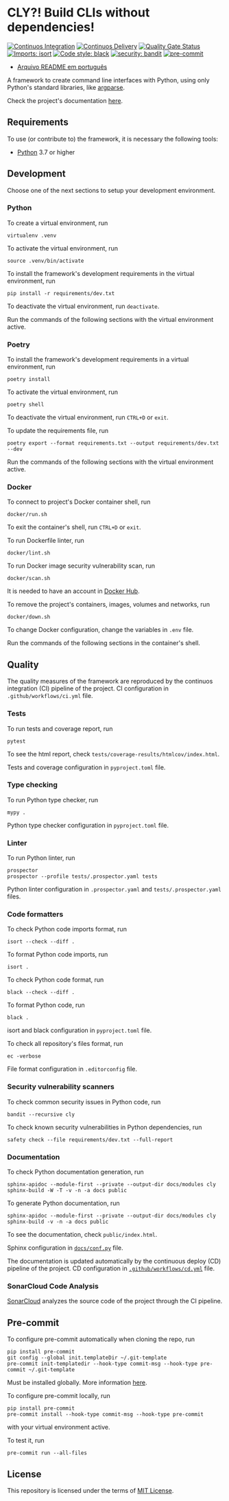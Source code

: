 # CLY?! Build CLIs without dependencies!

[![Continuos Integration](https://github.com/mateusoliveira43/cly/actions/workflows/ci.yml/badge.svg)](https://github.com/mateusoliveira43/cly/actions)
[![Continuos Delivery](https://github.com/mateusoliveira43/cly/actions/workflows/cd.yml/badge.svg)](https://github.com/mateusoliveira43/cly/actions)
[![Quality Gate Status](https://sonarcloud.io/api/project_badges/measure?project=mateusoliveira43_python-cli-script-template&metric=alert_status)](https://sonarcloud.io/summary/new_code?id=mateusoliveira43_python-cli-script-template)
[![Imports: isort](https://img.shields.io/badge/%20imports-isort-%231674b1?style=flat&labelColor=ef8336)](https://pycqa.github.io/isort/)
[![Code style: black](https://img.shields.io/badge/code%20style-black-000000.svg)](https://github.com/psf/black)
[![security: bandit](https://img.shields.io/badge/security-bandit-yellow.svg)](https://github.com/PyCQA/bandit)
[![pre-commit](https://img.shields.io/badge/pre--commit-enabled-brightgreen?logo=pre-commit&logoColor=white)](https://github.com/pre-commit/pre-commit)

- [Arquivo README em português](docs/README_PT.md)

A framework to create command line interfaces with Python, using only Python's standard libraries, like [argparse](https://docs.python.org/3/library/argparse.html).

Check the project's documentation [here](https://mateusoliveira43.github.io/cly/).

## Requirements

To use (or contribute to) the framework, it is necessary the following tools:

- [Python](https://wiki.python.org/moin/BeginnersGuide/Download) 3.7 or higher

## Development

Choose one of the next sections to setup your development environment.

### Python

To create a virtual environment, run
```
virtualenv .venv
```

To activate the virtual environment, run
```
source .venv/bin/activate
```

To install the framework's development requirements in the virtual environment, run
```
pip install -r requirements/dev.txt
```
To deactivate the virtual environment, run `deactivate`.

Run the commands of the following sections with the virtual environment active.

### Poetry

To install the framework's development requirements in a virtual environment, run
```
poetry install
```

To activate the virtual environment, run
```
poetry shell
```
To deactivate the virtual environment, run `CTRL+D` or `exit`.

To update the requirements file, run
```
poetry export --format requirements.txt --output requirements/dev.txt --dev
```

Run the commands of the following sections with the virtual environment active.

### Docker

To connect to project's Docker container shell, run
```
docker/run.sh
```
To exit the container's shell, run `CTRL+D` or `exit`.

To run Dockerfile linter, run
```
docker/lint.sh
```

To run Docker image security vulnerability scan, run
```
docker/scan.sh
```
It is needed to have an account in [Docker Hub](https://hub.docker.com/).

To remove the project's containers, images, volumes and networks, run
```
docker/down.sh
```

To change Docker configuration, change the variables in `.env` file.

Run the commands of the following sections in the container's shell.

## Quality

The quality measures of the framework are reproduced by the continuos integration (CI) pipeline of the project. CI configuration in `.github/workflows/ci.yml` file.

### Tests

To run tests and coverage report, run
```
pytest
```

To see the html report, check `tests/coverage-results/htmlcov/index.html`.

Tests and coverage configuration in `pyproject.toml` file.

### Type checking

To run Python type checker, run
```
mypy .
```

Python type checker configuration in `pyproject.toml` file.

### Linter

To run Python linter, run
```
prospector
prospector --profile tests/.prospector.yaml tests
```

Python linter configuration in `.prospector.yaml` and `tests/.prospector.yaml` files.

### Code formatters

To check Python code imports format, run
```
isort --check --diff .
```

To format Python code imports, run
```
isort .
```

To check Python code format, run
```
black --check --diff .
```

To format Python code, run
```
black .
```

isort and black configuration in `pyproject.toml` file.

To check all repository's files format, run
```
ec -verbose
```

File format configuration in `.editorconfig` file.

### Security vulnerability scanners

To check common security issues in Python code, run
```
bandit --recursive cly
```

To check known security vulnerabilities in Python dependencies, run
```
safety check --file requirements/dev.txt --full-report
```

### Documentation

To check Python documentation generation, run
```
sphinx-apidoc --module-first --private --output-dir docs/modules cly
sphinx-build -W -T -v -n -a docs public
```

To generate Python documentation, run
```
sphinx-apidoc --module-first --private --output-dir docs/modules cly
sphinx-build -v -n -a docs public
```
To see the documentation, check `public/index.html`.

Sphinx configuration in [`docs/conf.py`](docs/conf.py) file.

The documentation is updated automatically by the continuous deploy (CD) pipeline of the project. CD configuration in [`.github/workflows/cd.yml`](.github/workflows/cd.yml) file.

### SonarCloud Code Analysis

[SonarCloud](https://sonarcloud.io/) analyzes the source code of the project through the CI pipeline.

## Pre-commit

To configure pre-commit automatically when cloning the repo, run
```
pip install pre-commit
git config --global init.templateDir ~/.git-template
pre-commit init-templatedir --hook-type commit-msg --hook-type pre-commit ~/.git-template
```
Must be installed globally. More information [here](https://pre-commit.com/#automatically-enabling-pre-commit-on-repositories).

To configure pre-commit locally, run
```
pip install pre-commit
pre-commit install --hook-type commit-msg --hook-type pre-commit
```
with your virtual environment active.

To test it, run
```
pre-commit run --all-files
```

## License

This repository is licensed under the terms of [MIT License](LICENSE).
